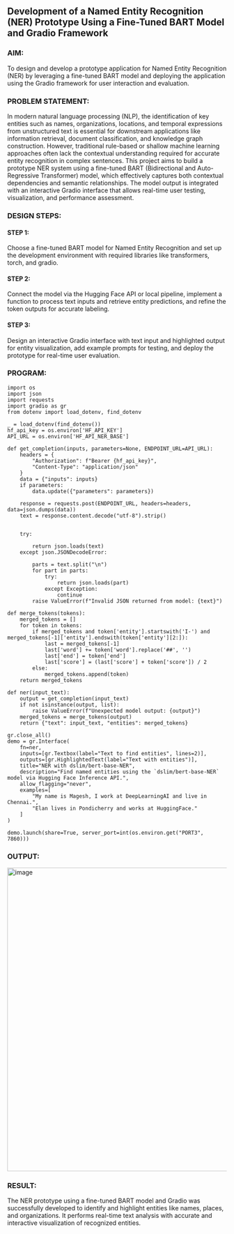 ## Development of a Named Entity Recognition (NER) Prototype Using a Fine-Tuned BART Model and Gradio Framework

### AIM:
To design and develop a prototype application for Named Entity Recognition (NER) by leveraging a fine-tuned BART model and deploying the application using the Gradio framework for user interaction and evaluation.

### PROBLEM STATEMENT:

  In modern natural language processing (NLP), the identification of key entities such as names, organizations, locations, and temporal expressions from unstructured text is essential for downstream applications like information retrieval, document classification, and knowledge graph construction.
However, traditional rule-based or shallow machine learning approaches often lack the contextual understanding required for accurate entity recognition in complex sentences.
This project aims to build a prototype NER system using a fine-tuned BART (Bidirectional and Auto-Regressive Transformer) model, which effectively captures both contextual dependencies and semantic relationships. The model output is integrated with an interactive Gradio interface that allows real-time user testing, visualization, and performance assessment.

### DESIGN STEPS:

#### STEP 1:

Choose a fine-tuned BART model for Named Entity Recognition and set up the development environment with required libraries like transformers, torch, and gradio.

#### STEP 2:

Connect the model via the Hugging Face API or local pipeline, implement a function to process text inputs and retrieve entity predictions, and refine the token outputs for accurate labeling.

#### STEP 3:

Design an interactive Gradio interface with text input and highlighted output for entity visualization, add example prompts for testing, and deploy the prototype for real-time user evaluation.

### PROGRAM:
```
import os
import json
import requests
import gradio as gr
from dotenv import load_dotenv, find_dotenv

_ = load_dotenv(find_dotenv())
hf_api_key = os.environ['HF_API_KEY']
API_URL = os.environ['HF_API_NER_BASE']

def get_completion(inputs, parameters=None, ENDPOINT_URL=API_URL):
    headers = {
        "Authorization": f"Bearer {hf_api_key}",
        "Content-Type": "application/json"
    }
    data = {"inputs": inputs}
    if parameters:
        data.update({"parameters": parameters})

    response = requests.post(ENDPOINT_URL, headers=headers, data=json.dumps(data))
    text = response.content.decode("utf-8").strip()

    
    try:
       
        return json.loads(text)
    except json.JSONDecodeError:
        
        parts = text.split("\n")
        for part in parts:
            try:
                return json.loads(part)
            except Exception:
                continue
        raise ValueError(f"Invalid JSON returned from model: {text}")

def merge_tokens(tokens):
    merged_tokens = []
    for token in tokens:
        if merged_tokens and token['entity'].startswith('I-') and merged_tokens[-1]['entity'].endswith(token['entity'][2:]):
            last = merged_tokens[-1]
            last['word'] += token['word'].replace('##', '')
            last['end'] = token['end']
            last['score'] = (last['score'] + token['score']) / 2
        else:
            merged_tokens.append(token)
    return merged_tokens

def ner(input_text):
    output = get_completion(input_text)
    if not isinstance(output, list):
        raise ValueError(f"Unexpected model output: {output}")
    merged_tokens = merge_tokens(output)
    return {"text": input_text, "entities": merged_tokens}

gr.close_all()
demo = gr.Interface(
    fn=ner,
    inputs=[gr.Textbox(label="Text to find entities", lines=2)],
    outputs=[gr.HighlightedText(label="Text with entities")],
    title="NER with dslim/bert-base-NER",
    description="Find named entities using the `dslim/bert-base-NER` model via Hugging Face Inference API.",
    allow_flagging="never",
    examples=[
        "My name is Magesh, I work at DeepLearningAI and live in Chennai.",
        "Elan lives in Pondicherry and works at HuggingFace."
    ]
)

demo.launch(share=True, server_port=int(os.environ.get("PORT3", 7860)))
```

### OUTPUT:
<img width="1143" height="697" alt="image" src="https://github.com/user-attachments/assets/2fbcd935-f5c4-4788-abaf-028ee72950ab" />

### RESULT:

The NER prototype using a fine-tuned BART model and Gradio was successfully developed to identify and highlight entities like names, places, and organizations.
It performs real-time text analysis with accurate and interactive visualization of recognized entities.

